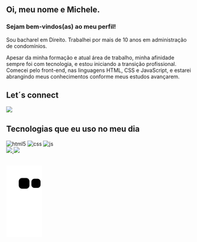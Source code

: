 ## Oi, meu nome e Michele.
### Sejam bem-vindos(as) ao meu perfil!

Sou bacharel em Direito. Trabalhei por mais de 10 anos em administração de condomínios.

Apesar da minha formação e atual área de trabalho, minha afinidade sempre foi com tecnologia, e estou iniciando a transição profissional. 
Comecei pelo front-end, nas linguagens HTML, CSS e JavaScript, e estarei abrangindo meus conhecimentos conforme meus estudos avançarem.


## Let´s connect
<div> 

  <a href="https://www.linkedin.com/in/michele-de-oliveira-martins-569098142" target="_blank"><img src="https://img.shields.io/badge/-LinkedIn-%230077B5?style=for-the-badge&logo=linkedin&logoColor=white" target="_blank"></a> 
 
</div>



  ## Tecnologias que eu uso no meu dia
  <div style="display: inline_block">
  <img align="center" alt="html5" src="https://img.shields.io/badge/HTML5-E34F26?style=for-the-badge&logo=html5&logoColor=white" />
  <img align="center" alt="css" src="https://img.shields.io/badge/CSS3-1572B6?style=for-the-badge&logo=css3&logoColor=white" />
  <img align="center" alt="js" src="https://img.shields.io/badge/JavaScript-F7DF1E?style=for-the-badge&logo=javascript&logoColor=black" />
  
  <div>
 
   <a href="https://github.com/MicheleOM">
   <img width="48%" src="https://github-readme-stats.vercel.app/api?username=MicheleOM&show_icons=true&theme=tokyonight&include_all_commits=true&count_private=true"/>
   <img width="47%" src="https://github-readme-stats.vercel.app/api/top-langs/?username=MicheleOM&layout=compact&langs_count=6&theme=tokyonight"/>

</div>
  
</div><br/>
 
  
<div> 

  ![Snake animation](https://github.com/MicheleOM/MicheleOM/blob/output/github-contribution-grid-snake.svg)

</div>

